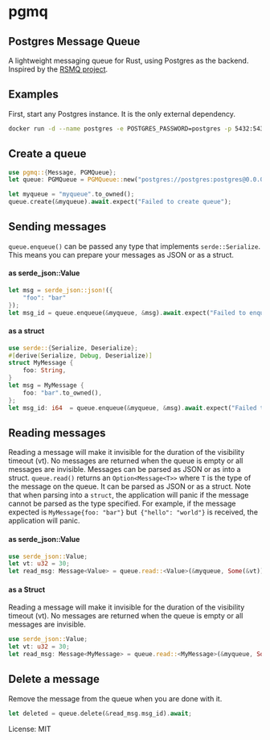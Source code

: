 # pgmq

## Postgres Message Queue
A lightweight messaging queue for Rust, using Postgres as the backend.
Inspired by the [RSMQ project](https://github.com/smrchy/rsmq).
## Examples

First, start any Postgres instance. It is the only external dependency.

```bash
docker run -d --name postgres -e POSTGRES_PASSWORD=postgres -p 5432:5432 postgres
```
## Create a queue

```rust
use pgmq::{Message, PGMQueue};
let queue: PGMQueue = PGMQueue::new("postgres://postgres:postgres@0.0.0.0:5432".to_owned()).await.expect("Failed to connect to Postgres");

let myqueue = "myqueue".to_owned();
queue.create(&myqueue).await.expect("Failed to create queue");
```

## Sending messages

`queue.enqueue()` can be passed any type that implements `serde::Serialize`. This means you can prepare your messages as JSON or as a struct.

#### as serde_json::Value
```rust
let msg = serde_json::json!({
    "foo": "bar"
});
let msg_id = queue.enqueue(&myqueue, &msg).await.expect("Failed to enqueue message");
```
#### as a struct
```rust
use serde::{Serialize, Deserialize};
#[derive(Serialize, Debug, Deserialize)]
struct MyMessage {
    foo: String,
}
let msg = MyMessage {
    foo: "bar".to_owned(),
};
let msg_id: i64  = queue.enqueue(&myqueue, &msg).await.expect("Failed to enqueue message");
```
## Reading messages
Reading a message will make it invisible for the duration of the visibility timeout (vt).
No messages are returned when the queue is empty or all messages are invisible.
Messages can be parsed as JSON or as into a struct. `queue.read()` returns an `Option<Message<T>>`
where `T` is the type of the message on the queue. It can be parsed as JSON or as a struct.
Note that when parsing into a `struct`, the application will panic if the message cannot be
parsed as the type specified. For example, if the message expected is
`MyMessage{foo: "bar"}` but` {"hello": "world"}` is received, the application will panic.
#### as serde_json::Value
```rust
use serde_json::Value;
let vt: u32 = 30;
let read_msg: Message<Value> = queue.read::<Value>(&myqueue, Some(&vt)).await.expect("no messages in the queue!");
```
#### as a Struct
Reading a message will make it invisible for the duration of the visibility timeout (vt).
No messages are returned when the queue is empty or all messages are invisible.
```rust
use serde_json::Value;
let vt: u32 = 30;
let read_msg: Message<MyMessage> = queue.read::<MyMessage>(&myqueue, Some(&vt)).await.expect("no messages in the queue!");
```
## Delete a message
Remove the message from the queue when you are done with it.
```rust
let deleted = queue.delete(&read_msg.msg_id).await;
```

License: MIT
